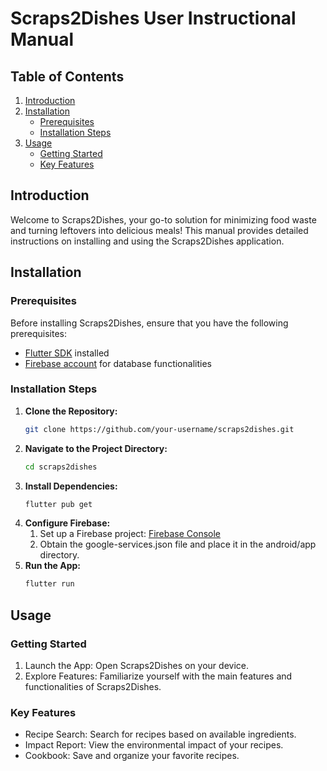 # Scraps2Dishes User Instructional Manual

## Table of Contents

1. [Introduction](#introduction)
2. [Installation](#installation)
    - [Prerequisites](#prerequisites)
    - [Installation Steps](#installation-steps)
3. [Usage](#usage)
    - [Getting Started](#getting-started)
    - [Key Features](#key-features)

## Introduction

Welcome to Scraps2Dishes, your go-to solution for minimizing food waste and turning leftovers into delicious meals! This manual provides detailed instructions on installing and using the Scraps2Dishes application.

## Installation

### Prerequisites

Before installing Scraps2Dishes, ensure that you have the following prerequisites:

- [Flutter SDK](https://flutter.dev/docs/get-started/install) installed
- [Firebase account](https://firebase.google.com/) for database functionalities

### Installation Steps

1. **Clone the Repository:**
   ```bash
   git clone https://github.com/your-username/scraps2dishes.git
2. **Navigate to the Project Directory:**
     ```bash
   cd scraps2dishes

3. **Install Dependencies:**
     ```bash
   flutter pub get

4. **Configure Firebase:**
    1. Set up a Firebase project: [Firebase Console](https://console.firebase.google.com)
    2. Obtain the google-services.json file and place it in the android/app directory.
4. **Run the App:**
     ```bash
   flutter run
## Usage

### Getting Started
1. Launch the App:
    Open Scraps2Dishes on your device.
2. Explore Features:
    Familiarize yourself with the main features and functionalities of Scraps2Dishes.

### Key Features
* Recipe Search: Search for recipes based on available ingredients.
* Impact Report: View the environmental impact of your recipes.
* Cookbook: Save and organize your favorite recipes.
